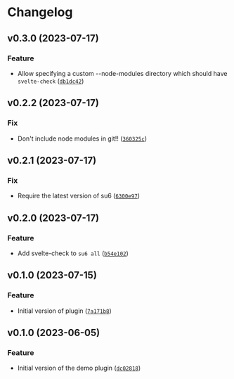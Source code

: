 # Changelog

<!--next-version-placeholder-->

## v0.3.0 (2023-07-17)
### Feature
* Allow specifying a custom --node-modules directory which should have `svelte-check` ([`db1dc42`](https://github.com/robinvandernoord/su6-plugin-svelte-check/commit/db1dc42720e7f94020249b6859097b3cb541cda0))

## v0.2.2 (2023-07-17)
### Fix
* Don't include node modules in git!! ([`360325c`](https://github.com/robinvandernoord/su6-plugin-svelte-check/commit/360325c02ed99fb34519941061e9b78679601d61))

## v0.2.1 (2023-07-17)

### Fix

* Require the latest version of su6 ([`6300e97`](https://github.com/robinvandernoord/su6-plugin-svelte-check/commit/6300e974e732b9b5089490665c80b0d54d0071e9))

## v0.2.0 (2023-07-17)

### Feature

* Add svelte-check to `su6 all` ([`b54e102`](https://github.com/robinvandernoord/su6-plugin-svelte-check/commit/b54e102cdfcbc4e8e1ec9f134cc9c559464ee1f7))

## v0.1.0 (2023-07-15)
### Feature
* Initial version of plugin ([`7a171b8`](https://github.com/robinvandernoord/su6-plugin-svelte-check/commit/7a171b8327653ab366e13388471c342ab1c38873))

## v0.1.0 (2023-06-05)
### Feature

* Initial version of the demo plugin ([`dc02818`](https://github.com/robinvandernoord/su6-plugin-demo/commit/dc02818b5d361469fa0ca480eee7394628faad89))
